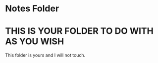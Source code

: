 # Notes Folder

# THIS IS YOUR FOLDER TO DO WITH AS YOU WISH

This folder is yours and I will not touch.